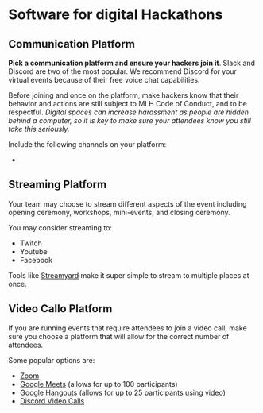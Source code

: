 # Software for digital Hackathons

## **Communication Platform**

**Pick a communication platform and ensure your hackers join it**. Slack and Discord are two of the most popular. We recommend Discord for your virtual events because of their free voice chat capabilities.

Before joining and once on the platform, make hackers know that their behavior and actions are still subject to MLH Code of Conduct, and to be respectful. _Digital spaces can increase harassment as people are hidden behind a computer, so it is key to make sure your attendees know you still take this seriously._

Include the following channels on your platform: 

* 
## Streaming Platform 

Your team may choose to stream different aspects of the event including opening ceremony, workshops, mini-events, and closing ceremony. 

You may consider streaming to: 

* Twitch
* Youtube
* Facebook 

Tools like [Streamyard](www.streamyard.com) make it super simple to stream to multiple places at once. 

##  Video Callo Platform

If you are running events that require attendees to join a video call, make sure you choose a platform that will allow for the correct number of attendees. 

Some popular options are: 

* [Zoom](https://support.zoom.us/hc/en-us/articles/206618765-Zoom-video-tutorials) 
* [Google Meets](https://apps.google.com/meet/how-it-works/) \(allows for up to 100 participants\) 
* [Google Hangouts ](https://support.google.com/hangouts/answer/2944865?co=GENIE.Platform%3DAndroid&hl=en)\(allows for up to 25 participants using video\)
* [Discord Video Calls ](https://support.discord.com/hc/en-us/articles/115000982752-Screen-sharing-Video-Calls)



